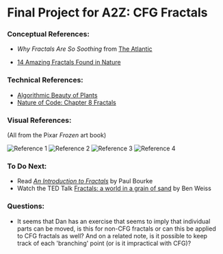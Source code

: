 # Final Project for A2Z: CFG Fractals

### Conceptual References:

* *Why Fractals Are So Soothing* from [The Atlantic](https://www.theatlantic.com/science/archive/2017/01/why-fractals-are-so-soothing/514520/)

* [14 Amazing Fractals Found in Nature](https://www.treehugger.com/amazing-fractals-found-in-nature-4868776)

### Technical References:

* [Algorithmic Beauty of Plants](http://algorithmicbotany.org/papers/abop/abop-ch1.pdf)
* [Nature of Code: Chapter 8 Fractals](https://natureofcode.com/book/chapter-8-fractals/)

### Visual References:
(All from the Pixar *Frozen* art book)

![Reference 1](img/reference_1.jpg)
![Reference 2](img/reference_2.jpg)
![Reference 3](img/reference_3.jpg)
![Reference 4](img/reference_4.jpg)


### To Do Next:

* Read *[An Introduction to Fractals](http://paulbourke.net/fractals/fracintro/)* by Paul Bourke
* Watch the TED Talk [Fractals: a world in a grain of sand](https://www.youtube.com/watch?v=DHNooAe44dY) by Ben Weiss


### Questions:
* It seems that Dan has an exercise that seems to imply that individual parts can be moved, is this for non-CFG fractals or can this be applied to CFG fractals as well? And on a related note, is it possible to keep track of each 'branching' point (or is it impractical with CFG)? 